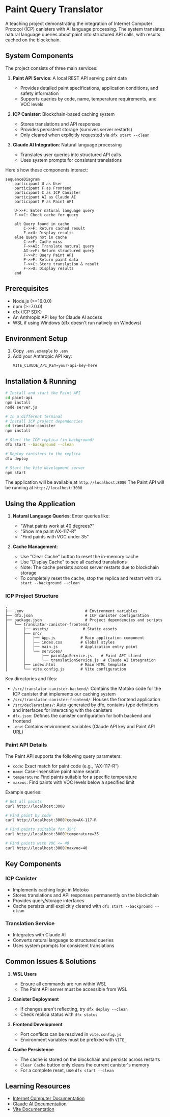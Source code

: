 # Paint Query Translator

A teaching project demonstrating the integration of Internet Computer Protocol (ICP) canisters with AI language processing. The system translates natural language queries about paint into structured API calls, with results cached on the blockchain.

## System Components

The project consists of three main services:

1. **Paint API Service**: A local REST API serving paint data

   - Provides detailed paint specifications, application conditions, and safety information
   - Supports queries by code, name, temperature requirements, and VOC levels

2. **ICP Canister**: Blockchain-based caching system

   - Stores translations and API responses
   - Provides persistent storage (survives server restarts)
   - Only cleared when explicitly requested via `dfx start --clean`

3. **Claude AI Integration**: Natural language processing
   - Translates user queries into structured API calls
   - Uses system prompts for consistent translations

Here's how these components interact:

```mermaid
sequenceDiagram
    participant U as User
    participant F as Frontend
    participant C as ICP Canister
    participant AI as Claude AI
    participant P as Paint API

    U->>F: Enter natural language query
    F->>C: Check cache for query

    alt Query found in cache
        C->>F: Return cached result
        F->>U: Display results
    else Query not in cache
        C->>F: Cache miss
        F->>AI: Translate natural query
        AI->>F: Return structured query
        F->>P: Query Paint API
        P->>F: Return paint data
        F->>C: Store translation & result
        F->>U: Display results
    end
```

## Prerequisites

- Node.js (>=16.0.0)
- npm (>=7.0.0)
- dfx (ICP SDK)
- An Anthropic API key for Claude AI access
- WSL if using Windows (dfx doesn't run natively on Windows)

## Environment Setup

1. Copy `.env.example` to `.env`
2. Add your Anthropic API key:
   ```
   VITE_CLAUDE_API_KEY=your-api-key-here
   ```

## Installation & Running

```bash
# Install and start the Paint API
cd paint-api
npm install
node server.js

# In a different terminal
# Install ICP project dependencies
cd translator-canister
npm install

# Start the ICP replica (in background)
dfx start --background --clean

# Deploy canisters to the replica
dfx deploy

# Start the Vite development server
npm start
```

The application will be available at `http://localhost:8080`
The Paint API will be running at `http://localhost:3000`

## Using the Application

1. **Natural Language Queries**: Enter queries like:

   - "What paints work at 40 degrees?"
   - "Show me paint AX-117-R"
   - "Find paints with VOC under 35"

2. **Cache Management**:
   - Use "Clear Cache" button to reset the in-memory cache
   - Use "Display Cache" to see all cached translations
   - Note: The cache persists across server restarts due to blockchain storage
   - To completely reset the cache, stop the replica and restart with `dfx start --background --clean`

### ICP Project Structure

```
.
├── .env                           # Environment variables
├── dfx.json                       # ICP canister configuration
├── package.json                   # Project dependencies and scripts
│   └── translator-canister-frontend/
│       ├── assets/               # Static assets
│       ├── src/
│       │   ├── App.js           # Main application component
│       │   ├── index.css        # Global styles
│       │   ├── main.js          # Application entry point
│       │   └── services/
│       │       ├── paintApiService.js    # Paint API client
│       │       └── translationService.js  # Claude AI integration
│       ├── index.html           # Main HTML template
│       └── vite.config.js       # Vite configuration
```

Key directories and files:

- `/src/translator-canister-backend/`: Contains the Motoko code for the ICP canister that implements our caching system
- `/src/translator-canister-frontend/`: Houses the frontend application
- `/src/declarations/`: Auto-generated by dfx, contains type definitions and interfaces for interacting with the canisters
- `dfx.json`: Defines the canister configuration for both backend and frontend
- `.env`: Contains environment variables (Claude API key and Paint API URL)

### Paint API Details

The Paint API supports the following query parameters:

- `code`: Exact match for paint code (e.g., "AX-117-R")
- `name`: Case-insensitive paint name search
- `temperature`: Find paints suitable for a specific temperature
- `maxvoc`: Find paints with VOC levels below a specified limit

Example queries:

```bash
# Get all paints
curl http://localhost:3000

# Find paint by code
curl http://localhost:3000?code=AX-117-R

# Find paints suitable for 35°C
curl http://localhost:3000?temperature=35

# Find paints with VOC <= 40
curl http://localhost:3000?maxvoc=40
```

## Key Components

### ICP Canister

- Implements caching logic in Motoko
- Stores translations and API responses permanently on the blockchain
- Provides query/storage interfaces
- Cache persists until explicitly cleared with `dfx start --background --clean`

### Translation Service

- Integrates with Claude AI
- Converts natural language to structured queries
- Uses system prompts for consistent translations

## Common Issues & Solutions

1. **WSL Users**

   - Ensure all commands are run within WSL
   - The Paint API server must be accessible from WSL

2. **Canister Deployment**

   - If changes aren't reflecting, try `dfx deploy --clean`
   - Check replica status with `dfx status`

3. **Frontend Development**

   - Port conflicts can be resolved in `vite.config.js`
   - Environment variables must be prefixed with `VITE_`

4. **Cache Persistence**
   - The cache is stored on the blockchain and persists across restarts
   - `Clear Cache` button only clears the current canister's memory
   - For a complete reset, use `dfx start --clean`

## Learning Resources

- [Internet Computer Documentation](https://internetcomputer.org/docs/current/developer-docs/ic-overview)
- [Claude AI Documentation](https://docs.anthropic.com/claude/docs)
- [Vite Documentation](https://vitejs.dev/guide/)
